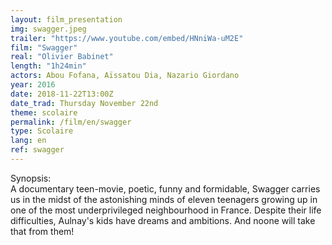 ```yaml
---
layout: film_presentation
img: swagger.jpeg
trailer: "https://www.youtube.com/embed/HNniWa-uM2E"
film: "Swagger"
real: "Olivier Babinet"
length: "1h24min"
actors: Abou Fofana, Aïssatou Dia, Nazario Giordano
year: 2016
date: 2018-11-22T13:00Z
date_trad: Thursday November 22nd
theme: scolaire
permalink: /film/en/swagger
type: Scolaire
lang: en
ref: swagger
---
```


<span class="name"> Synopsis:</span> <br/>
<span class="resumefilm"> A documentary teen-movie, poetic, funny and formidable, Swagger carries us in the midst of the astonishing minds of eleven teenagers growing up in one of the most underprivileged neighbourhood in France. Despite their life difficulties, Aulnay's kids have dreams and ambitions. And noone will take that from them! </span>
